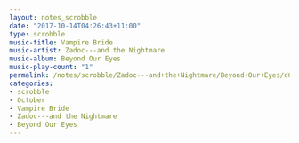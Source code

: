 ```yaml
---
layout: notes_scrobble
date: "2017-10-14T04:26:43+11:00"
type: scrobble
music-title: Vampire Bride
music-artist: Zadoc---and the Nightmare
music-album: Beyond Our Eyes
music-play-count: "1"
permalink: /notes/scrobble/Zadoc---and+the+Nightmare/Beyond+Our+Eyes/d67dcf849358451ecb615c6a38dcb40ccc954c2d.html
categories:
- scrobble
- October
- Vampire Bride
- Zadoc---and the Nightmare
- Beyond Our Eyes
---
```

